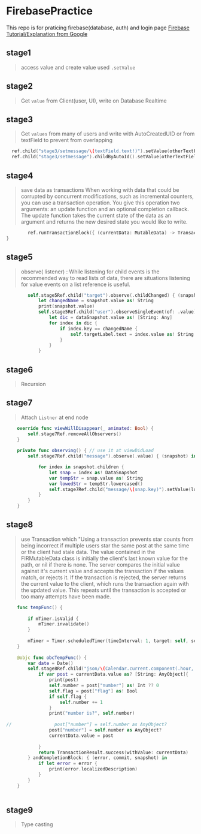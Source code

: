 # FirebasePractice
This repo is for praticing firebase(database, auth) and login page 
[Firebase Tutorial/Explanation from Google](https://firebase.google.com/docs/database/ios/read-and-write)
## stage1 
> access value and create value
> used ```.setValue```

## stage2
> Get ```value``` from Client(user, UI), write on Database Realtime

## stage3 
> Get ``` values ``` from many of users and write with AutoCreatedUID or from textField to prevent from overlapping
``` Swift
  ref.child("stage3/setmessage/\(textField.text!)").setValue(otherTextField.text)
  ref.child("stage3/setmessage").childByAutoId().setValue(otherTextField.text)
``` 
## stage4
> save data as transactions When working with data that could be corrupted by concurrent modifications, such as incremental counters, you can use a transaction operation. You give this operation two arguments: an update function and an optional completion callback. The update function takes the current state of the data as an argument and returns the new desired state you would like to write.

``` Swift
        ref.runTransactionBlock({ (currentData: MutableData) -> TransactionResult in
}
```

## stage5
> observe( listener) : While listening for child events is the recommended way to read lists of data, there are situations listening for value events on a list reference is useful.
``` Swift
        self.stage5Ref.child("target").observe(.childChanged) { (snapshot) in
            let changedName = snapshot.value as! String
            print(snapshot.value)
            self.stage5Ref.child("user").observeSingleEvent(of: .value) { (dataSnapshot) in
                let dic = dataSnapshot.value as! [String: Any]
                for index in dic {
                    if index.key == changedName {
                        self.targetLabel.text = index.value as! String
                    }
                }
            }
```

## stage6
> Recursion

## stage7
> Attach  ``` Listner ``` at end node
``` Swift
    override func viewWillDisappear(_ animated: Bool) {
        self.stage7Ref.removeAllObservers()
    }
    
    private func observing() { // use it at viewDidLoad
        self.stage7Ref.child("message").observe(.value) { (snapshot) in

            for index in snapshot.children {
                let snap = index as! DataSnapshot
                var tempStr = snap.value as! String
                var lowedStr = tempStr.lowercased()
                self.stage7Ref.child("message/\(snap.key)").setValue(lowedStr)
            }
        }
    }
```

## stage8 
> use Transaction which "Using a transaction prevents star counts from being incorrect if multiple users star the same post at the same time or the client had stale data. The value contained in the FIRMutableData class is initially the client's last known value for the path, or nil if there is none. The server compares the initial value against it's current value and accepts the transaction if the values match, or rejects it. If the transaction is rejected, the server returns the current value to the client, which runs the transaction again with the updated value. This repeats until the transaction is accepted or too many attempts have been made.

``` Swift
    func tempFunc() {
        
        if mTimer.isValid {
            mTimer.invalidate()
        }
        
        mTimer = Timer.scheduledTimer(timeInterval: 1, target: self, selector: #selector(obcTempFunc), userInfo: nil, repeats: true)
    }
    
    @objc func obcTempFunc() {
        var date = Date()
        self.stage8Ref.child("json/\(Calendar.current.component(.hour, from: Date()))/\(Calendar.current.component(.minute, from: Date()))").runTransactionBlock { (currentData: MutableData) -> TransactionResult in
            if var post = currentData.value as? [String: AnyObject]{
                print(post)
                self.number = post["number"] as! Int ?? 0
                self.flag = post["flag"] as! Bool
                if self.flag {
                    self.number += 1
                }
                print("number is?", self.number)
                
//                post["number"] = self.number as AnyObject?
                post["number"] = self.number as AnyObject?
                currentData.value = post
                
            }
            return TransactionResult.success(withValue: currentData)
        } andCompletionBlock: { (error, commit, snapshot) in
            if let error = error {
                print(error.localizedDescription)
            }
        }
    }
        
```

## stage9 
> Type casting

